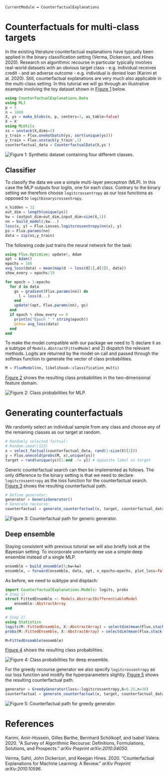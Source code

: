 
``` @meta
CurrentModule = CounterfactualExplanations 
```

# Counterfactuals for multi-class targets

In the existing literature counterfactual explanations have typically been applied in the binary classification setting (Verma, Dickerson, and Hines 2020). Research on algorithmic recourse in particular typically involves real-world datasets with an obvious target class - e.g. individual receives credit - and an adverse outcome - e.g. individual is denied loan (Karimi et al. 2020). Still, counterfactual explanations are very much also applicable in the multi-class setting. In this tutorial we will go through an illustrative example involving the toy dataset shown in [Figure 1](#fig-multi) below.

``` julia
using CounterfactualExplanations.Data
using MLJ
p = 5
n = 1000
X, ys = make_blobs(n, p, centers=3, as_table=false)
X = X'
using MLUtils
xs = unstack(X,dims=2)
y_train = Flux.onehotbatch(ys, sort(unique(ys)))
y_train = Flux.unstack(y_train',1)
counterfactual_data = CounterfactualData(X,ys')
```

![Figure 1: Synthetic dataset containing four different classes.](www/multi_samples.png)

## Classifier

To classify the data we use a simple multi-layer perceptron (MLP). In this case the MLP outputs four logits, one for each class. Contrary to the binary setting we therefore choose `logitcrossentropy` as our loss functiona as opposed to `logitbinarycrossentropy`.

``` julia
n_hidden = 32
out_dim = length(unique(ys))
kw = (output_dim=out_dim,input_dim=size(X,1))
nn = build_model(;kw...)
loss(x, y) = Flux.Losses.logitcrossentropy(nn(x), y)
ps = Flux.params(nn)
data = zip(xs,y_train)
```

The following code just trains the neural network for the task:

``` julia
using Flux.Optimise: update!, Adam
opt = Adam()
epochs = 100
avg_loss(data) = mean(map(d -> loss(d[1],d[2]), data))
show_every = epochs/10

for epoch = 1:epochs
  for d in data
    gs = gradient(Flux.params(nn)) do
      l = loss(d...)
    end
    update!(opt, Flux.params(nn), gs)
  end
  if epoch % show_every == 0
    println("Epoch " * string(epoch))
    @show avg_loss(data)
  end
end
```

To make the model compatible with our package we need to 1) declare it as a subtype of `Models.AbstractFittedModel` and 2) dispatch the relevant methods. Logits are returned by the model on call and passed through the softmax function to generate the vector of class probabilities.

``` julia
M = FluxModel(nn, likelihood=:classification_multi)
```

[Figure 2](#fig-multi-contour) shows the resulting class probabilities in the two-dimensional feature domain.

![Figure 2: Class probabilities for MLP.](www/multi_contour.png)

# Generating counterfactuals

We randomly select an individual sample from any class and choose any of the remaining classes as our target at random.

``` julia
# Randomly selected factual:
# Random.seed!(123)
x = select_factual(counterfactual_data, rand(1:size(X)[2])) 
y = Flux.onecold(probs(M, x),unique(ys))
target = rand(unique(ys)[1:end .!= y]) # opposite label as target
```

Generic counterfactual search can then be implemented as follows. The only difference to the binary setting is that we need to declare `logitcrossentropy` as the loss function for the counterfactual search. [Figure 3](#fig-multi-generic) shows the resulting counterfactual path.

``` julia
# Define generator:
generator = GenericGenerator()
# Generate recourse:
counterfactual = generate_counterfactual(x, target, counterfactual_data, M, generator, num_counterfactuals=1, γ=0.95)
```

![Figure 3: Counterfactual path for generic generator.](www/multi_generic_recourse.gif)

## Deep ensemble

Staying consistent with previous tutorial we will also briefly look at the Bayesian setting. To incorporate uncertainty we use a simple deep ensemble instead of a single MLP.

``` julia
ensemble = build_ensemble(5;kw=kw)
ensemble, = forward(ensemble, data, opt, n_epochs=epochs, plot_loss=false)
```

As before, we need to subtype and disptach:

``` julia
import CounterfactualExplanations.Models: logits, probs
# Step 1)
struct FittedEnsemble <: Models.AbstractDifferentiableModel
    ensemble::AbstractArray
end

# Step 2)
using Statistics
logits(M::FittedEnsemble, X::AbstractArray) = selectdim(mean(Flux.stack([nn(X) for nn in M.ensemble],3), dims=3),3,1)
probs(M::FittedEnsemble, X::AbstractArray) = selectdim(mean(Flux.stack([softmax(nn(X)) for nn in M.ensemble],3),dims=3),3,1)

M=FittedEnsemble(ensemble)
```

[Figure 4](#fig-multi-ensemble-contour) shows the resulting class probabilities.

![Figure 4: Class probabilities for deep ensemble.](www/multi_ensemble_contour.png)

For the greedy recourse generator we also specify `logitcrossentropy` as our loss function and modify the hyperparameters slightly. [Figure 5](#fig-greedy) shows the resulting counterfactual path.

``` julia
generator = GreedyGenerator(loss=:logitcrossentropy,δ=0.25,n=30)
counterfactual = generate_counterfactual(x, target, counterfactual_data, M, generator)
```

![Figure 5: Counterfactual path for greedy generator.](www/multi_greedy_recourse.gif)

# References

Karimi, Amir-Hossein, Gilles Barthe, Bernhard Schölkopf, and Isabel Valera. 2020. “A Survey of Algorithmic Recourse: Definitions, Formulations, Solutions, and Prospects.” *arXiv Preprint arXiv:2010.04050*.

Verma, Sahil, John Dickerson, and Keegan Hines. 2020. “Counterfactual Explanations for Machine Learning: A Review.” *arXiv Preprint arXiv:2010.10596*.
